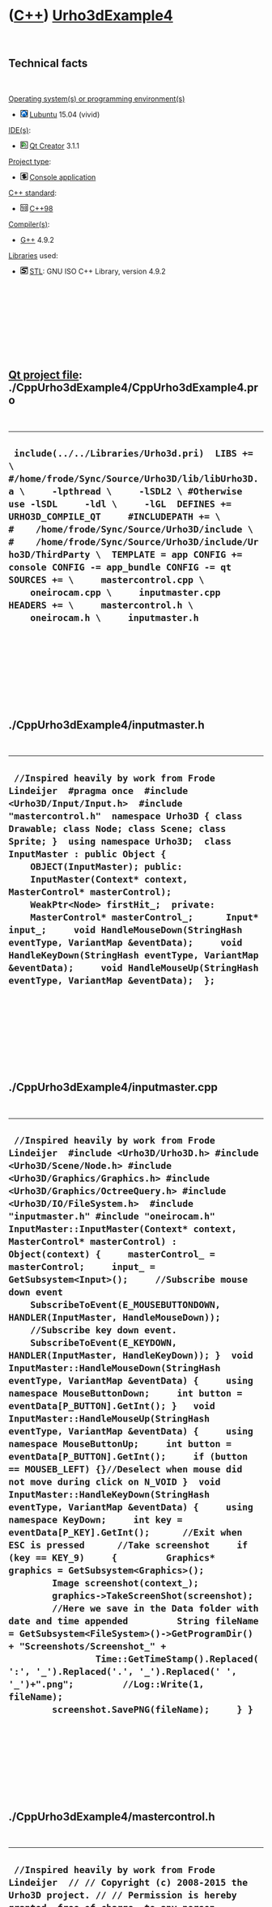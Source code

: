 
 

 

 

 

 

([C++](Cpp.md)) [Urho3dExample4](CppUrho3dExample4.md)
========================================================

 

Technical facts
---------------

 

[Operating system(s) or programming environment(s)](CppOs.md)

-   ![Lubuntu](PicLubuntu.png) [Lubuntu](CppLubuntu.md) 15.04 (vivid)

[IDE(s)](CppIde.md):

-   ![Qt Creator](PicQtCreator.png) [Qt Creator](CppQtCreator.md) 3.1.1

[Project type](CppQtProjectType.md):

-   ![console](PicConsole.png) [Console
    application](CppConsoleApplication.md)

[C++ standard](CppStandard.md):

-   ![C++98](PicCpp98.png) [C++98](Cpp98.md)

[Compiler(s)](CppCompiler.md):

-   [G++](CppGpp.md) 4.9.2

[Libraries](CppLibrary.md) used:

-   ![STL](PicStl.png) [STL](CppStl.md): GNU ISO C++ Library, version
    4.9.2

 

 

 

 

 

[Qt project file](CppQtProjectFile.md): ./CppUrho3dExample4/CppUrho3dExample4.pro
----------------------------------------------------------------------------------

 

  ----------------------------------------------------------------------------------------------------------------------------------------------------------------------------------------------------------------------------------------------------------------------------------------------------------------------------------------------------------------------------------------------------------------------------------------------------------------------------------------------------------------------------------------------------------------------------
  ` include(../../Libraries/Urho3d.pri)  LIBS += \      #/home/frode/Sync/Source/Urho3D/lib/libUrho3D.a \     -lpthread \     -lSDL2 \ #Otherwise use -lSDL     -ldl \     -lGL  DEFINES += URHO3D_COMPILE_QT     #INCLUDEPATH += \ #    /home/frode/Sync/Source/Urho3D/include \ #    /home/frode/Sync/Source/Urho3D/include/Urho3D/ThirdParty \  TEMPLATE = app CONFIG += console CONFIG -= app_bundle CONFIG -= qt  SOURCES += \     mastercontrol.cpp \     oneirocam.cpp \     inputmaster.cpp  HEADERS += \     mastercontrol.h \     oneirocam.h \     inputmaster.h`
  ----------------------------------------------------------------------------------------------------------------------------------------------------------------------------------------------------------------------------------------------------------------------------------------------------------------------------------------------------------------------------------------------------------------------------------------------------------------------------------------------------------------------------------------------------------------------------

 

 

 

 

 

./CppUrho3dExample4/inputmaster.h
---------------------------------

 

  -----------------------------------------------------------------------------------------------------------------------------------------------------------------------------------------------------------------------------------------------------------------------------------------------------------------------------------------------------------------------------------------------------------------------------------------------------------------------------------------------------------------------------------------------------------------------------------------------------------------------------------------------------------------------------------------------
  ` //Inspired heavily by work from Frode Lindeijer  #pragma once  #include <Urho3D/Input/Input.h>  #include "mastercontrol.h"  namespace Urho3D { class Drawable; class Node; class Scene; class Sprite; }  using namespace Urho3D;  class InputMaster : public Object {     OBJECT(InputMaster); public:     InputMaster(Context* context, MasterControl* masterControl);     WeakPtr<Node> firstHit_;  private:     MasterControl* masterControl_;      Input* input_;     void HandleMouseDown(StringHash eventType, VariantMap &eventData);     void HandleKeyDown(StringHash eventType, VariantMap &eventData);     void HandleMouseUp(StringHash eventType, VariantMap &eventData);  };`
  -----------------------------------------------------------------------------------------------------------------------------------------------------------------------------------------------------------------------------------------------------------------------------------------------------------------------------------------------------------------------------------------------------------------------------------------------------------------------------------------------------------------------------------------------------------------------------------------------------------------------------------------------------------------------------------------------

 

 

 

 

 

./CppUrho3dExample4/inputmaster.cpp
-----------------------------------

 

  ---------------------------------------------------------------------------------------------------------------------------------------------------------------------------------------------------------------------------------------------------------------------------------------------------------------------------------------------------------------------------------------------------------------------------------------------------------------------------------------------------------------------------------------------------------------------------------------------------------------------------------------------------------------------------------------------------------------------------------------------------------------------------------------------------------------------------------------------------------------------------------------------------------------------------------------------------------------------------------------------------------------------------------------------------------------------------------------------------------------------------------------------------------------------------------------------------------------------------------------------------------------------------------------------------------------------------------------------------------------------------------------------------------------------------------------------------------------------------------------------------------------------------------------------------------------------------------------------------------------------------------------------------------------------------------------------------------------------------------------------------------------------------------------------------------------------------------------------------------------------------
  ` //Inspired heavily by work from Frode Lindeijer  #include <Urho3D/Urho3D.h> #include <Urho3D/Scene/Node.h> #include <Urho3D/Graphics/Graphics.h> #include <Urho3D/Graphics/OctreeQuery.h> #include <Urho3D/IO/FileSystem.h>  #include "inputmaster.h" #include "oneirocam.h"  InputMaster::InputMaster(Context* context, MasterControl* masterControl) : Object(context) {     masterControl_ = masterControl;     input_ = GetSubsystem<Input>();     //Subscribe mouse down event     SubscribeToEvent(E_MOUSEBUTTONDOWN, HANDLER(InputMaster, HandleMouseDown));     //Subscribe key down event.     SubscribeToEvent(E_KEYDOWN, HANDLER(InputMaster, HandleKeyDown)); }  void InputMaster::HandleMouseDown(StringHash eventType, VariantMap &eventData) {     using namespace MouseButtonDown;     int button = eventData[P_BUTTON].GetInt(); }   void InputMaster::HandleMouseUp(StringHash eventType, VariantMap &eventData) {     using namespace MouseButtonUp;     int button = eventData[P_BUTTON].GetInt();     if (button == MOUSEB_LEFT) {}//Deselect when mouse did not move during click on N_VOID }  void InputMaster::HandleKeyDown(StringHash eventType, VariantMap &eventData) {     using namespace KeyDown;     int key = eventData[P_KEY].GetInt();      //Exit when ESC is pressed      //Take screenshot     if (key == KEY_9)     {         Graphics* graphics = GetSubsystem<Graphics>();         Image screenshot(context_);         graphics->TakeScreenShot(screenshot);         //Here we save in the Data folder with date and time appended         String fileName = GetSubsystem<FileSystem>()->GetProgramDir() + "Screenshots/Screenshot_" +                 Time::GetTimeStamp().Replaced(':', '_').Replaced('.', '_').Replaced(' ', '_')+".png";         //Log::Write(1, fileName);         screenshot.SavePNG(fileName);     } }`
  ---------------------------------------------------------------------------------------------------------------------------------------------------------------------------------------------------------------------------------------------------------------------------------------------------------------------------------------------------------------------------------------------------------------------------------------------------------------------------------------------------------------------------------------------------------------------------------------------------------------------------------------------------------------------------------------------------------------------------------------------------------------------------------------------------------------------------------------------------------------------------------------------------------------------------------------------------------------------------------------------------------------------------------------------------------------------------------------------------------------------------------------------------------------------------------------------------------------------------------------------------------------------------------------------------------------------------------------------------------------------------------------------------------------------------------------------------------------------------------------------------------------------------------------------------------------------------------------------------------------------------------------------------------------------------------------------------------------------------------------------------------------------------------------------------------------------------------------------------------------------------

 

 

 

 

 

./CppUrho3dExample4/mastercontrol.h
-----------------------------------

 

  --------------------------------------------------------------------------------------------------------------------------------------------------------------------------------------------------------------------------------------------------------------------------------------------------------------------------------------------------------------------------------------------------------------------------------------------------------------------------------------------------------------------------------------------------------------------------------------------------------------------------------------------------------------------------------------------------------------------------------------------------------------------------------------------------------------------------------------------------------------------------------------------------------------------------------------------------------------------------------------------------------------------------------------------------------------------------------------------------------------------------------------------------------------------------------------------------------------------------------------------------------------------------------------------------------------------------------------------------------------------------------------------------------------------------------------------------------------------------------------------------------------------------------------------------------------------------------------------------------------------------------------------------------------------------------------------------------------------------------------------------------------------------------------------------------------------------------------------------------------------------------------------------------------------------------------------------------------------------------------------------------------------------------------------------------------------------------------------------------------------------------------------------------------------------------------------------------------------------------------------------------------------------------------------------------------------------------------------------------------------------------------------------------------------------------------------------------------------------------------------------------------------------------------------------------------------------------------------------------------------------------------------------------------------------------------------------------------------------------------------------------------------------------------------------------------------------------------------------------------------------------------------------------------------------------------------------------------------------------------------------------------------------------------------------------------------------------------------------------------------------------------------------------------------------------------------------------------------------------------------------------------------------------------------------------------------------------------------------------------------------------------------------------------------------------------------------------------------------------------------------------------------------------------------------------------------------------------------------------------------------------------------------------------------------------------------------------------------------------------------------------------------------------------------------------------------------------------------------------------------------------------------------------------------------------------------------------------------------------------------------------------------------------------------------------------------------------------------------------------------------------------------------------------------
  ` //Inspired heavily by work from Frode Lindeijer  // // Copyright (c) 2008-2015 the Urho3D project. // // Permission is hereby granted, free of charge, to any person obtaining a copy // of this software and associated documentation files (the "Software"), to deal // in the Software without restriction, including without limitation the rights // to use, copy, modify, merge, publish, distribute, sublicense, and/or sell // copies of the Software, and to permit persons to whom the Software is // furnished to do so, subject to the following conditions: // // The above copyright notice and this permission notice shall be included in // all copies or substantial portions of the Software. // // THE SOFTWARE IS PROVIDED "AS IS", WITHOUT WARRANTY OF ANY KIND, EXPRESS OR // IMPLIED, INCLUDING BUT NOT LIMITED TO THE WARRANTIES OF MERCHANTABILITY, // FITNESS FOR A PARTICULAR PURPOSE AND NONINFRINGEMENT. IN NO EVENT SHALL THE // AUTHORS OR COPYRIGHT HOLDERS BE LIABLE FOR ANY CLAIM, DAMAGES OR OTHER // LIABILITY, WHETHER IN AN ACTION OF CONTRACT, TORT OR OTHERWISE, ARISING FROM, // OUT OF OR IN CONNECTION WITH THE SOFTWARE OR THE USE OR OTHER DEALINGS IN // THE SOFTWARE. //  #pragma once  #include <Urho3D/Urho3D.h> #include <Urho3D/Container/HashMap.h> #include <Urho3D/Engine/Application.h> #include <Urho3D/Graphics/Viewport.h> #include <Urho3D/Graphics/Renderer.h> #include <Urho3D/UI/UI.h> //#include <Urho3D/Physics/RigidBody.h>  namespace Urho3D { class Drawable; class Node; class Scene; class Sprite; }  using namespace Urho3D;  class OneiroCam; class InputMaster;  typedef struct GameWorld {     SharedPtr<OneiroCam> camera;     SharedPtr<Scene> scene;     SharedPtr<Node> backgroundNode;     SharedPtr<Node> voidNode;     struct {         SharedPtr<Node> sceneCursor;         SharedPtr<Cursor> uiCursor;         PODVector<RayQueryResult> hitResults;     } cursor; } GameWorld;  typedef struct HitInfo {     Vector3 position_;     Vector3 hitNormal_;     Node* hitNode_;     Drawable* drawable_; } HitInfo;  namespace { StringHash const N_VOID = StringHash("Void"); StringHash const N_CURSOR = StringHash("Cursor"); StringHash const N_TILEPART = StringHash("TilePart"); StringHash const N_SLOT = StringHash("Slot"); }  class MasterControl : public Application {     /// Enable type information.     OBJECT(MasterControl);     friend class InputMaster; public:     /// Constructor.     MasterControl(Context* context);     GameWorld world;     SharedPtr<ResourceCache> cache_;     SharedPtr<Graphics> graphics_;       /// Setup before engine initialization. Modifies the engine paramaters.     virtual void Setup();     /// Setup after engine initialization.     virtual void Start();     /// Cleanup after the main loop. Called by Application.     virtual void Stop();     void Exit(); private:     SharedPtr<UI> ui_;     SharedPtr<Renderer> renderer_;     SharedPtr<XMLFile> defaultStyle_;      /// Set custom window title and icon     void SetWindowTitleAndIcon();     /// Create console and debug HUD     void CreateConsoleAndDebugHud();      /// Construct the scene content.     void CreateScene();     /// Construct user interface elements.     void CreateUI();     /// Subscribe to application-wide logic update and post-render update events.     void SubscribeToEvents();      /// Handle scene update event to control camera's pitch and yaw.     void HandleSceneUpdate(StringHash eventType, VariantMap& eventData);     /// Handle the logic update event.     void HandleUpdate(StringHash eventType, VariantMap& eventData);     /// Handle the post-render update event.     void HandlePostRenderUpdate(StringHash eventType, VariantMap& eventData);      /// Create a mushroom object at position.     void CreatePlatform(const Vector3 pos);     void UpdateCursor(double timeStep);     /// Utility function to raycast to the cursor position. Return true if hit.     bool CursorRayCast(double maxDistance, PODVector<RayQueryResult> &hitResults);      /// Pause flag     bool paused_; };`
  --------------------------------------------------------------------------------------------------------------------------------------------------------------------------------------------------------------------------------------------------------------------------------------------------------------------------------------------------------------------------------------------------------------------------------------------------------------------------------------------------------------------------------------------------------------------------------------------------------------------------------------------------------------------------------------------------------------------------------------------------------------------------------------------------------------------------------------------------------------------------------------------------------------------------------------------------------------------------------------------------------------------------------------------------------------------------------------------------------------------------------------------------------------------------------------------------------------------------------------------------------------------------------------------------------------------------------------------------------------------------------------------------------------------------------------------------------------------------------------------------------------------------------------------------------------------------------------------------------------------------------------------------------------------------------------------------------------------------------------------------------------------------------------------------------------------------------------------------------------------------------------------------------------------------------------------------------------------------------------------------------------------------------------------------------------------------------------------------------------------------------------------------------------------------------------------------------------------------------------------------------------------------------------------------------------------------------------------------------------------------------------------------------------------------------------------------------------------------------------------------------------------------------------------------------------------------------------------------------------------------------------------------------------------------------------------------------------------------------------------------------------------------------------------------------------------------------------------------------------------------------------------------------------------------------------------------------------------------------------------------------------------------------------------------------------------------------------------------------------------------------------------------------------------------------------------------------------------------------------------------------------------------------------------------------------------------------------------------------------------------------------------------------------------------------------------------------------------------------------------------------------------------------------------------------------------------------------------------------------------------------------------------------------------------------------------------------------------------------------------------------------------------------------------------------------------------------------------------------------------------------------------------------------------------------------------------------------------------------------------------------------------------------------------------------------------------------------------------------------------------------------------------------------------

 

 

 

 

 

./CppUrho3dExample4/mastercontrol.cpp
-------------------------------------

 

  -----------------------------------------------------------------------------------------------------------------------------------------------------------------------------------------------------------------------------------------------------------------------------------------------------------------------------------------------------------------------------------------------------------------------------------------------------------------------------------------------------------------------------------------------------------------------------------------------------------------------------------------------------------------------------------------------------------------------------------------------------------------------------------------------------------------------------------------------------------------------------------------------------------------------------------------------------------------------------------------------------------------------------------------------------------------------------------------------------------------------------------------------------------------------------------------------------------------------------------------------------------------------------------------------------------------------------------------------------------------------------------------------------------------------------------------------------------------------------------------------------------------------------------------------------------------------------------------------------------------------------------------------------------------------------------------------------------------------------------------------------------------------------------------------------------------------------------------------------------------------------------------------------------------------------------------------------------------------------------------------------------------------------------------------------------------------------------------------------------------------------------------------------------------------------------------------------------------------------------------------------------------------------------------------------------------------------------------------------------------------------------------------------------------------------------------------------------------------------------------------------------------------------------------------------------------------------------------------------------------------------------------------------------------------------------------------------------------------------------------------------------------------------------------------------------------------------------------------------------------------------------------------------------------------------------------------------------------------------------------------------------------------------------------------------------------------------------------------------------------------------------------------------------------------------------------------------------------------------------------------------------------------------------------------------------------------------------------------------------------------------------------------------------------------------------------------------------------------------------------------------------------------------------------------------------------------------------------------------------------------------------------------------------------------------------------------------------------------------------------------------------------------------------------------------------------------------------------------------------------------------------------------------------------------------------------------------------------------------------------------------------------------------------------------------------------------------------------------------------------------------------------------------------------------------------------------------------------------------------------------------------------------------------------------------------------------------------------------------------------------------------------------------------------------------------------------------------------------------------------------------------------------------------------------------------------------------------------------------------------------------------------------------------------------------------------------------------------------------------------------------------------------------------------------------------------------------------------------------------------------------------------------------------------------------------------------------------------------------------------------------------------------------------------------------------------------------------------------------------------------------------------------------------------------------------------------------------------------------------------------------------------------------------------------------------------------------------------------------------------------------------------------------------------------------------------------------------------------------------------------------------------------------------------------------------------------------------------------------------------------------------------------------------------------------------------------------------------------------------------------------------------------------------------------------------------------------------------------------------------------------------------------------------------------------------------------------------------------------------------------------------------------------------------------------------------------------------------------------------------------------------------------------------------------------------------------------------------------------------------------------------------------------------------------------------------------------------------------------------------------------------------------------------------------------------------------------------------------------------------------------------------------------------------------------------------------------------------------------------------------------------------------------------------------------------------------------------------------------------------------------------------------------------------------------------------------------------------------------------------------------------------------------------------------------------------------------------------------------------------------------------------------------------------------------------------------------------------------------------------------------------------------------------------------------------------------------------------------------------------------------------------------------------------------------------------------------------------------------------------------------------------------------------------------------------------------------------------------------------------------------------------------------------------------------------------------------------------------------------------------------------------------------------------------------------------------------------------------------------------------------------------------------------------------------------------------------------------------------------------------------------------------------------------------------------------------------------------------------------------------------------------------------------------------------------------------------------------------------------------------------------------------------------------------------------------------------------------------------------------------------------------------------------------------------------------------------------------------------------------------------------------------------------------------------------------------------------------------------------------------------------------------------------------------------------------------------------------------------------------------------------------------------------------------------------------------------------------------------------------------------------------------------------------------------------------------------------------------------------------------------------------------------------------------------------------------------------------------------------------------------------------------------------------------------------------------------------------------------------------------------------------------------------------------------------------------------------------------------------------------------------------------------------------------------------------------------------------------------------------------------------------------------------------------------------------------------------------------------------------------------------------------------------------------------------------------------------------------------------------------------------------------------------------------------------------------------------------------------------------------------------------------------------------------------------------------------------------------------------------------------------------------------------------------------------------------------------------------------------------------------------------------------------------------------------------------------------------------------------------------------------------------------------------------------------------------------------------------------------------------------------------------------------------------------------------------------------------------------------------------------------------------------------------------------------------------------------------------------------------------------------------------------------------------------------------------------------------------------------------------------------------------------------------------------------------------------------------------------------------------------------------------------------------------------------------------------------------------------------------------------------------------------------------------------------------------------------------------------------------------------------------------------------------------------------------------------------------------------------------------------------------------------------------------------------------------------------------------------------------------------------------------------------------------------------------------------------------------------------------------------------------------------------------------------------------------------------------------------------------------------------------------------------------------------------------------------------------------------------------------------------------------------------------------------------------------------------------------------------------------------------------------------------------------------------------------------------------------------------------------------------------------------------------------------------------------------------------------------------------------------------------------------------------------------------------------------------------------------------------------------------------------------------------------------------------------------------------------------------------------------------------------------------------------------------------------------------------------------------------------------------------------------------------------------------------------------------------------------------------------------------------------------------------------------------------------------------------------------------------------------------------------------------------
  ` //Inspired heavily by work from Frode Lindeijer  // // Copyright (c) 2008-2015 the Urho3D project. // // Permission is hereby granted, free of charge, to any person obtaining a copy // of this software and associated documentation files (the "Software"), to deal // in the Software without restriction, including without limitation the rights // to use, copy, modify, merge, publish, distribute, sublicense, and/or sell // copies of the Software, and to permit persons to whom the Software is // furnished to do so, subject to the following conditions: // // The above copyright notice and this permission notice shall be included in // all copies or substantial portions of the Software. // // THE SOFTWARE IS PROVIDED "AS IS", WITHOUT WARRANTY OF ANY KIND, EXPRESS OR // IMPLIED, INCLUDING BUT NOT LIMITED TO THE WARRANTIES OF MERCHANTABILITY, // FITNESS FOR A PARTICULAR PURPOSE AND NONINFRINGEMENT. IN NO EVENT SHALL THE // AUTHORS OR COPYRIGHT HOLDERS BE LIABLE FOR ANY CLAIM, DAMAGES OR OTHER // LIABILITY, WHETHER IN AN ACTION OF CONTRACT, TORT OR OTHERWISE, ARISING FROM, // OUT OF OR IN CONNECTION WITH THE SOFTWARE OR THE USE OR OTHER DEALINGS IN // THE SOFTWARE. //  #include <Urho3D/Urho3D.h> #include <Urho3D/Engine/Engine.h> #include <Urho3D/Engine/Console.h> #include <Urho3D/Graphics/Graphics.h> #include <Urho3D/Graphics/DebugRenderer.h> #include <Urho3D/Engine/DebugHud.h> #include <Urho3D/DebugNew.h> #include <Urho3D/UI/Text.h> #include <Urho3D/UI/Font.h> #include <Urho3D/Scene/Scene.h> #include <Urho3D/Physics/PhysicsWorld.h> #include <Urho3D/Physics/CollisionShape.h> #include <Urho3D/Graphics/Model.h> #include <Urho3D/Graphics/StaticModel.h> #include <Urho3D/Graphics/Light.h> #include <Urho3D/Graphics/Camera.h> #include <Urho3D/Graphics/Material.h> #include <Urho3D/Graphics/RenderPath.h> #include <Urho3D/IO/FileSystem.h> #include <Urho3D/Resource/ResourceCache.h> #include <Urho3D/Resource/XMLFile.h> #include <Urho3D/Resource/Resource.h> #include <Urho3D/Audio/Sound.h> #include <Urho3D/Audio/SoundSource.h>  #include <Urho3D/IO/Log.h> #include <Urho3D/Scene/SceneEvents.h> #include <Urho3D/Core/CoreEvents.h> #include <Urho3D/Graphics/Octree.h> #include <Urho3D/Graphics/OctreeQuery.h>  #include "mastercontrol.h" #include "oneirocam.h" #include "inputmaster.h"  DEFINE_APPLICATION_MAIN(MasterControl);  MasterControl::MasterControl(Context *context):     Application(context),     paused_(false) {   std::system("ln -s ../../Libraries/Urho3D/bin/Data");   std::system("ln -s ../../Libraries/Urho3D/bin/CoreData"); }   void MasterControl::Setup() {     // Modify engine startup parameters.     //Set custom window title and icon.     engineParameters_["WindowTitle"] = "TestVoxelWidget";     engineParameters_["LogName"] = GetSubsystem<FileSystem>()->GetAppPreferencesDir("urho3d", "logs")+"TestVoxelWidget.log";     engineParameters_["FullScreen"] = true;     engineParameters_["Headless"] = false;     engineParameters_["WindowWidth"] = 1980;     engineParameters_["WindowHeight"] = 1080; } void MasterControl::Start() {     new InputMaster(context_, this);     cache_ = GetSubsystem<ResourceCache>();     graphics_ = GetSubsystem<Graphics>();     renderer_ = GetSubsystem<Renderer>();      // Get default style     defaultStyle_ = cache_->GetResource<XMLFile>("UI/DefaultStyle.xml");     SetWindowTitleAndIcon();     //Create console and debug HUD.     CreateConsoleAndDebugHud();     //Create the scene content     CreateScene();     //Create the UI content     CreateUI();     //Hook up to the frame update and render post-update events     SubscribeToEvents();      //Sound* music = cache_->GetResource<Sound>("Resources/Music/Macroform_-_Compassion.ogg"); //Main menu     //Sound* music = cache_->GetResource<Sound>("Resources/Music/Macroform_-_Dreaming.ogg");     /*     Sound* music = cache_->GetResource<Sound>("Resources/Music/Macroform_-_Root.ogg"); //Battle     music->SetLooped(true);     Node* musicNode = world.scene->CreateChild("Music");     SoundSource* musicSource = musicNode->CreateComponent<SoundSource>();     musicSource->SetSoundType(SOUND_MUSIC);     musicSource->Play(music);     */ } void MasterControl::Stop() {     engine_->DumpResources(true); }  void MasterControl::SubscribeToEvents() {     //Subscribe scene update event.     SubscribeToEvent(E_SCENEUPDATE, HANDLER(MasterControl, HandleSceneUpdate));     //Subscribe HandleUpdate() function for processing update events     SubscribeToEvent(E_UPDATE, HANDLER(MasterControl, HandleUpdate));     //Subscribe scene update event.     SubscribeToEvent(E_SCENEUPDATE, HANDLER(MasterControl, HandleSceneUpdate)); }  void MasterControl::SetWindowTitleAndIcon() {     //Create console     Console* console = engine_->CreateConsole();     console->SetDefaultStyle(defaultStyle_);     console->GetBackground()->SetOpacity(0.0f);      //Create debug HUD     DebugHud* debugHud = engine_->CreateDebugHud();     debugHud->SetDefaultStyle(defaultStyle_); }  void MasterControl::CreateConsoleAndDebugHud() {     // Create console     Console* console = engine_->CreateConsole();     console->SetDefaultStyle(defaultStyle_);     console->GetBackground()->SetOpacity(0.8f);      // Create debug HUD.     DebugHud* debugHud = engine_->CreateDebugHud();     debugHud->SetDefaultStyle(defaultStyle_); }  void MasterControl::CreateUI() {     ResourceCache* cache = GetSubsystem<ResourceCache>();     UI* ui = GetSubsystem<UI>();      //Create a Cursor UI element because we want to be able to hide and show it at will. When hidden, the mouse cursor will control the camera     world.cursor.uiCursor = new Cursor(context_);     world.cursor.uiCursor->SetVisible(false);     ui->SetCursor(world.cursor.uiCursor);      //Set starting position of the cursor at the rendering window center     world.cursor.uiCursor->SetPosition(graphics_->GetWidth()/2, graphics_->GetHeight()/2);      //Construct new Text object, set string to display and font to use     Text* instructionText = ui->GetRoot()->CreateChild<Text>();     instructionText->SetText(                 "TestVoxelWidget"                 );     //instructionText->SetFont(cache->GetResource<Font>("Resources/Fonts/Riau.ttf"), 32);     //The text has multiple rows. Center them in relation to each other     instructionText->SetHorizontalAlignment(HA_CENTER);     instructionText->SetVerticalAlignment(VA_CENTER);     instructionText->SetPosition(0, ui->GetRoot()->GetHeight()/2.1); }  void MasterControl::CreateScene() {     world.scene = new Scene(context_);      //Create octree, use default volume (-1000, -1000, -1000) to (1000,1000,1000)     /*Octree* octree = */world.scene->CreateComponent<Octree>();     //octree->SetSize(BoundingBox(Vector3(-10000, -100, -10000), Vector3(10000, 1000, 10000)), 1024);     PhysicsWorld* physicsWorld = world.scene->CreateComponent<PhysicsWorld>();     physicsWorld->SetGravity(Vector3::ZERO);     world.scene->CreateComponent<DebugRenderer>();      //Create cursor     world.cursor.sceneCursor = world.scene->CreateChild("Cursor");     world.cursor.sceneCursor->SetPosition(Vector3(0.0f,0.0f,0.0f));     StaticModel* cursorObject = world.cursor.sceneCursor->CreateComponent<StaticModel>();     //cursorObject->SetModel(cache_->GetResource<Model>("Resources/Models/Cursor.mdl"));     //cursorObject->SetMaterial(cache_->GetResource<Material>("Resources/Materials/glow.xml"));      //Create an invisible plane for mouse raycasting     world.voidNode = world.scene->CreateChild("Void");     //Location is set in update since the plane moves with the camera.     world.voidNode->SetScale(Vector3(1000.0f, 1.0f, 1000.0f));     StaticModel* planeObject = world.voidNode->CreateComponent<StaticModel>();     //planeObject->SetModel(cache_->GetResource<Model>("Models/Plane.mdl"));     //planeObject->SetMaterial(cache_->GetResource<Material>("Resources/Materials/invisible.xml"));      //Create background     for (int i = -2; i <= 2; i++){         for (int j = -2; j <= 2; j++){             world.backgroundNode = world.scene->CreateChild("BackPlane");             world.backgroundNode->SetScale(Vector3(512.0f, 1.0f, 512.0f));             world.backgroundNode->SetPosition(Vector3(512.0f*i, -200.0f, 512.0f*j));             StaticModel* backgroundObject = world.backgroundNode->CreateComponent<StaticModel>();             backgroundObject->SetModel(cache_->GetResource<Model>("Models/Plane.mdl"));             //backgroundObject->SetMaterial(cache_->GetResource<Material>("Resources/Materials/dreamsky.xml"));         }     }     //Create a Zone component for ambient lighting & fog control     /*Node* zoneNode = world.scene_->CreateChild("Zone");     Zone* zone = zoneNode->CreateComponent<Zone>();     zone->SetBoundingBox(BoundingBox(Vector3(-1000.0f, -10.0f, -1000.0f),Vector3(1000.0f, 20.0f, 1000.0f)));     zone->SetAmbientColor(Color(0.15f, 0.15f, 0.15f));     zone->SetFogColor(Color(0.2f, 0.1f, 0.3f));     zone->SetFogStart(100.0f);     zone->SetFogEnd(110.0f);*/      //Create a directional light to the world. Enable cascaded shadows on it     Node* lightNode = world.scene->CreateChild("DirectionalLight");     lightNode->SetDirection(Vector3(0.0f, -1.0f, 0.0f));     Light* light = lightNode->CreateComponent<Light>();     light->SetLightType(LIGHT_DIRECTIONAL);     light->SetBrightness(1.0f);     light->SetColor(Color(1.0f, 0.8f, 0.7f));     light->SetCastShadows(true);     light->SetShadowBias(BiasParameters(0.00025f, 0.5f));      //Create a second directional light without shadows     Node* lightNode2 = world.scene->CreateChild("DirectionalLight");     lightNode2->SetDirection(Vector3(0.0f, 1.0f, 0.0f));     Light* light2 = lightNode2->CreateComponent<Light>();     light2->SetLightType(LIGHT_DIRECTIONAL);     light2->SetBrightness(0.25f);     light2->SetColor(Color(1.0f, 1.0f, 0.9f));     light2->SetCastShadows(true);     light2->SetShadowBias(BiasParameters(0.00025f, 0.5f));      //Set cascade splits at 10, 50, 200 world unitys, fade shadows at 80% of maximum shadow distance     light->SetShadowCascade(CascadeParameters(7.0f, 23.0f, 42.0f, 500.0f, 0.8f));      //Create camera     world.camera = new OneiroCam(context_, this); }  void MasterControl::HandleUpdate(StringHash eventType, VariantMap &eventData) {  }  void MasterControl::HandleSceneUpdate(StringHash eventType, VariantMap &eventData) {     using namespace Update;     double timeStep = eventData[P_TIMESTEP].GetFloat();     world.voidNode->SetPosition((2.0f*Vector3::DOWN) + (world.camera->GetWorldPosition()*Vector3(1.0f,0.0f,1.0f)));     UpdateCursor(timeStep); }  void MasterControl::UpdateCursor(double timeStep) {     world.cursor.sceneCursor->Rotate(Quaternion(0.0f,100.0f*timeStep,0.0f));     world.cursor.sceneCursor->SetScale((world.cursor.sceneCursor->GetWorldPosition() - world.camera->GetWorldPosition()).Length()*0.05f);     if (CursorRayCast(250.0f, world.cursor.hitResults))     {         for (int i = 0; i < world.cursor.hitResults.Size(); i++)         {             if (world.cursor.hitResults[i].node_->GetNameHash() == N_VOID)             {                 Vector3 camHitDifference = world.camera->translationNode_->GetWorldPosition() - world.cursor.hitResults[i].position_;                 camHitDifference /= world.camera->translationNode_->GetWorldPosition().y_ - world.voidNode->GetPosition().y_;                 camHitDifference *= world.camera->translationNode_->GetWorldPosition().y_;                 world.cursor.sceneCursor->SetWorldPosition(world.camera->translationNode_->GetWorldPosition()-camHitDifference);             }         }     } }  bool MasterControl::CursorRayCast(double maxDistance, PODVector<RayQueryResult> &hitResults) {     Ray cameraRay = world.camera->camera_->GetScreenRay(0.5f,0.5f);     RayOctreeQuery query(hitResults, cameraRay, RAY_TRIANGLE, maxDistance, DRAWABLE_GEOMETRY);     world.scene->GetComponent<Octree>()->Raycast(query);     if (hitResults.Size()) return true;     else return false; }  void MasterControl::Exit() {     engine_->Exit(); }  void MasterControl::HandlePostRenderUpdate(StringHash eventType, VariantMap &eventData) {     //world.scene->GetComponent<PhysicsWorld>()->DrawDebugGeometry(true); }`
  -----------------------------------------------------------------------------------------------------------------------------------------------------------------------------------------------------------------------------------------------------------------------------------------------------------------------------------------------------------------------------------------------------------------------------------------------------------------------------------------------------------------------------------------------------------------------------------------------------------------------------------------------------------------------------------------------------------------------------------------------------------------------------------------------------------------------------------------------------------------------------------------------------------------------------------------------------------------------------------------------------------------------------------------------------------------------------------------------------------------------------------------------------------------------------------------------------------------------------------------------------------------------------------------------------------------------------------------------------------------------------------------------------------------------------------------------------------------------------------------------------------------------------------------------------------------------------------------------------------------------------------------------------------------------------------------------------------------------------------------------------------------------------------------------------------------------------------------------------------------------------------------------------------------------------------------------------------------------------------------------------------------------------------------------------------------------------------------------------------------------------------------------------------------------------------------------------------------------------------------------------------------------------------------------------------------------------------------------------------------------------------------------------------------------------------------------------------------------------------------------------------------------------------------------------------------------------------------------------------------------------------------------------------------------------------------------------------------------------------------------------------------------------------------------------------------------------------------------------------------------------------------------------------------------------------------------------------------------------------------------------------------------------------------------------------------------------------------------------------------------------------------------------------------------------------------------------------------------------------------------------------------------------------------------------------------------------------------------------------------------------------------------------------------------------------------------------------------------------------------------------------------------------------------------------------------------------------------------------------------------------------------------------------------------------------------------------------------------------------------------------------------------------------------------------------------------------------------------------------------------------------------------------------------------------------------------------------------------------------------------------------------------------------------------------------------------------------------------------------------------------------------------------------------------------------------------------------------------------------------------------------------------------------------------------------------------------------------------------------------------------------------------------------------------------------------------------------------------------------------------------------------------------------------------------------------------------------------------------------------------------------------------------------------------------------------------------------------------------------------------------------------------------------------------------------------------------------------------------------------------------------------------------------------------------------------------------------------------------------------------------------------------------------------------------------------------------------------------------------------------------------------------------------------------------------------------------------------------------------------------------------------------------------------------------------------------------------------------------------------------------------------------------------------------------------------------------------------------------------------------------------------------------------------------------------------------------------------------------------------------------------------------------------------------------------------------------------------------------------------------------------------------------------------------------------------------------------------------------------------------------------------------------------------------------------------------------------------------------------------------------------------------------------------------------------------------------------------------------------------------------------------------------------------------------------------------------------------------------------------------------------------------------------------------------------------------------------------------------------------------------------------------------------------------------------------------------------------------------------------------------------------------------------------------------------------------------------------------------------------------------------------------------------------------------------------------------------------------------------------------------------------------------------------------------------------------------------------------------------------------------------------------------------------------------------------------------------------------------------------------------------------------------------------------------------------------------------------------------------------------------------------------------------------------------------------------------------------------------------------------------------------------------------------------------------------------------------------------------------------------------------------------------------------------------------------------------------------------------------------------------------------------------------------------------------------------------------------------------------------------------------------------------------------------------------------------------------------------------------------------------------------------------------------------------------------------------------------------------------------------------------------------------------------------------------------------------------------------------------------------------------------------------------------------------------------------------------------------------------------------------------------------------------------------------------------------------------------------------------------------------------------------------------------------------------------------------------------------------------------------------------------------------------------------------------------------------------------------------------------------------------------------------------------------------------------------------------------------------------------------------------------------------------------------------------------------------------------------------------------------------------------------------------------------------------------------------------------------------------------------------------------------------------------------------------------------------------------------------------------------------------------------------------------------------------------------------------------------------------------------------------------------------------------------------------------------------------------------------------------------------------------------------------------------------------------------------------------------------------------------------------------------------------------------------------------------------------------------------------------------------------------------------------------------------------------------------------------------------------------------------------------------------------------------------------------------------------------------------------------------------------------------------------------------------------------------------------------------------------------------------------------------------------------------------------------------------------------------------------------------------------------------------------------------------------------------------------------------------------------------------------------------------------------------------------------------------------------------------------------------------------------------------------------------------------------------------------------------------------------------------------------------------------------------------------------------------------------------------------------------------------------------------------------------------------------------------------------------------------------------------------------------------------------------------------------------------------------------------------------------------------------------------------------------------------------------------------------------------------------------------------------------------------------------------------------------------------------------------------------------------------------------------------------------------------------------------------------------------------------------------------------------------------------------------------------------------------------------------------------------------------------------------------------------------------------------------------------------------------------------------------------------------------------------------------------------------------------------------------------------------------------------------------------------------------------------------------------------------------------------------------------------------------------------------------------------------------------------------------------------------------------------------------------------------------------------------------------------------------------------------------------------------------------------------------------------------------------------------------------------------------------------------------------------------------------------------------------------------------------------------------------------------------------------------------------------------------------------------------------------------------------------------------------------------------------------------------------------------------------------------------------------------------------------------------------------------------------------------------------------------------------------------------------------------------------------------------------------------------------------------------------------------------------

 

 

 

 

 

./CppUrho3dExample4/oneirocam.h
-------------------------------

 

  -------------------------------------------------------------------------------------------------------------------------------------------------------------------------------------------------------------------------------------------------------------------------------------------------------------------------------------------------------------------------------------------------------------------------------------------------------------------------------------------------------------------------------------------------------------------------------------------------------------------------------------------------------------------------------------------------------------------------------------------------------------------------------------------------------------------------------------------------------------------------------------------------------------------------------------------------------------------------------------------------------------------------------------------------------------------------------------------------------------------------------------------------------------
  ` //Inspired heavily by work from Frode Lindeijer  #pragma once  #include "mastercontrol.h"  namespace Urho3D {   class Drawable;   class Node;   class Scene;   class Sprite;   class Viewport;   class RenderPath;   class RigidBody;   class Camera; }  using namespace Urho3D;  class OneiroCam : public Object {     OBJECT(OneiroCam);     friend class MasterControl;     friend class InputMaster; public:     OneiroCam(Context *context, MasterControl* masterControl);      virtual void Start();     virtual void Stop();      SharedPtr<Camera> camera_;     SharedPtr<Viewport> viewport_;     SharedPtr<RenderPath> effectRenderPath;      Vector3 GetWorldPosition();     Quaternion GetRotation(); private:     MasterControl* masterControl_;     void HandleSceneUpdate(StringHash eventType, VariantMap &eventData);     SharedPtr<Node> translationNode_;     SharedPtr<Node> rotationNode_;      SharedPtr<RigidBody> rigidBody_;     double yaw_ = 0.0;     double pitch_ = 0.0;     //double roll_ = 0.0;     double yawDelta_ = 0.0;     double pitchDelta_ = 0.0;     double forceMultiplier = 1.0;     void SetupViewport(); };`
  -------------------------------------------------------------------------------------------------------------------------------------------------------------------------------------------------------------------------------------------------------------------------------------------------------------------------------------------------------------------------------------------------------------------------------------------------------------------------------------------------------------------------------------------------------------------------------------------------------------------------------------------------------------------------------------------------------------------------------------------------------------------------------------------------------------------------------------------------------------------------------------------------------------------------------------------------------------------------------------------------------------------------------------------------------------------------------------------------------------------------------------------------------------

 

 

 

 

 

./CppUrho3dExample4/oneirocam.cpp
---------------------------------

 

  -------------------------------------------------------------------------------------------------------------------------------------------------------------------------------------------------------------------------------------------------------------------------------------------------------------------------------------------------------------------------------------------------------------------------------------------------------------------------------------------------------------------------------------------------------------------------------------------------------------------------------------------------------------------------------------------------------------------------------------------------------------------------------------------------------------------------------------------------------------------------------------------------------------------------------------------------------------------------------------------------------------------------------------------------------------------------------------------------------------------------------------------------------------------------------------------------------------------------------------------------------------------------------------------------------------------------------------------------------------------------------------------------------------------------------------------------------------------------------------------------------------------------------------------------------------------------------------------------------------------------------------------------------------------------------------------------------------------------------------------------------------------------------------------------------------------------------------------------------------------------------------------------------------------------------------------------------------------------------------------------------------------------------------------------------------------------------------------------------------------------------------------------------------------------------------------------------------------------------------------------------------------------------------------------------------------------------------------------------------------------------------------------------------------------------------------------------------------------------------------------------------------------------------------------------------------------------------------------------------------------------------------------------------------------------------------------------------------------------------------------------------------------------------------------------------------------------------------------------------------------------------------------------------------------------------------------------------------------------------------------------------------------------------------------------------------------------------------------------------------------------------------------------------------------------------------------------------------------------------------------------------------------------------------------------------------------------------------------------------------------------------------------------------------------------------------------------------------------------------------------------------------------------------------------------------------------------------------------------------------------------------------------------------------------------------------------------------------------------------------------------------------------------------------------------------------------------------------------------------------------------------------------------------------------------------------------------------------------------------------------------------------------------------------------------------------------------------------------------------------------------------------------------------------------------------------------------------------------------------------------------------------------------------------------------------------------------------------------------------------------------------------------------------------------------------------------------------------------------------------------------------------------------------------------------------------------------------------------------------------------------------------------------------------------------------------------------------------------------------------------------------------------------------------------------------------------------------------------------------------------------------------------------------------------------------------------------------------------------------------------------------------------------------------------------------------------------------------------------------------------------------------------------------------------------------------------------------------------------------------------------------------------------------------------------------------------------------------------------------------------------------------------------------------------------------------------------------------------------------------------------------------------------------------------------------------------------------------------------------------------------------------------------------------------------------------------------------------------------------------------------
  ` //Inspired heavily by work from Frode Lindeijer  #include <Urho3D/Urho3D.h> #include <Urho3D/Core/CoreEvents.h> #include <Urho3D/Scene/SceneEvents.h> #include <Urho3D/Graphics/Camera.h> #include <Urho3D/Graphics/Viewport.h> #include <Urho3D/Graphics/RenderPath.h> #include <Urho3D/Graphics/Light.h> #include <Urho3D/Physics/CollisionShape.h> #include <Urho3D/Physics/RigidBody.h> #include <Urho3D/Scene/Scene.h> #include <Urho3D/Resource/ResourceCache.h> #include <Urho3D/Resource/XMLFile.h> #include <Urho3D/Math/MathDefs.h> #include <Urho3D/Input/Input.h>  #include "oneirocam.h"   Vector3 Scale(const Vector3& lhs, const Vector3& rhs) {   return Vector3(     lhs.x_ * rhs.x_,     lhs.y_ * rhs.y_,     lhs.z_ * rhs.z_   ); }   OneiroCam::OneiroCam(Context *context, MasterControl *masterControl):     Object(context) {     masterControl_ = masterControl;     SubscribeToEvent(E_SCENEUPDATE, HANDLER(OneiroCam, HandleSceneUpdate));      //Create the camera. Limit far clip distance to match the fog     translationNode_ = masterControl_->world.scene->CreateChild("CamTrans");     rotationNode_ = translationNode_->CreateChild("CamRot");     camera_ = rotationNode_->CreateComponent<Camera>();     camera_->SetFarClip(1024.0f);     //Set an initial position for the camera scene node above the origin     translationNode_->SetPosition(Vector3(0.0f, 3.0f, 0.0f));     rotationNode_->SetRotation(Quaternion(0.0f, 90.0f, 0.0f));     rigidBody_ = translationNode_->CreateComponent<RigidBody>();     rigidBody_->SetAngularDamping(10.0f);     CollisionShape* collisionShape = translationNode_->CreateComponent<CollisionShape>();     collisionShape->SetSphere(0.1f);     rigidBody_->SetMass(1.0f);      Node* lightNode = translationNode_->CreateChild("DirectionalLight");     lightNode->SetDirection(Vector3(0.0f, -1.0f, 0.0f));     Light* light = lightNode->CreateComponent<Light>();     light->SetLightType(LIGHT_POINT);     light->SetBrightness(0.5f);     light->SetColor(Color(0.7f, 0.9f, 0.6f));     light->SetCastShadows(false);      SetupViewport(); }    void OneiroCam::Start() { }  void OneiroCam::Stop() { }  void OneiroCam::SetupViewport() {     ResourceCache* cache = GetSubsystem<ResourceCache>();     Renderer* renderer = GetSubsystem<Renderer>();      //Set up a viewport to the Renderer subsystem so that the 3D scene can be seen     SharedPtr<Viewport> viewport(new Viewport(context_, masterControl_->world.scene, camera_));     viewport_ = viewport;      //Add anti-asliasing     /*effectRenderPath = viewport_->GetRenderPath()->Clone();     effectRenderPath->Append(cache->GetResource<XMLFile>("PostProcess/FXAA3.xml"));     effectRenderPath->SetEnabled("FXAA3", true);*/      viewport_->SetRenderPath(effectRenderPath);     renderer->SetViewport(0, viewport); }  Vector3 OneiroCam::GetWorldPosition() {     return translationNode_->GetWorldPosition(); }  Quaternion OneiroCam::GetRotation() {     return rotationNode_->GetRotation(); }  void OneiroCam::HandleSceneUpdate(StringHash eventType, VariantMap &eventData) {     using namespace Update;      //Take the frame time step, which is stored as a double     double timeStep = eventData[P_TIMESTEP].GetFloat();     //Movement speed as world units per second     const double MOVE_SPEED = 2000.0;     //Mouse sensitivity as degrees per pixel     const double MOUSE_SENSITIVITY = 0.1;      //Use this frame's mouse motion to adjust camera node yaw and pitch. Clamp the pitch between -90 and 90 degrees. Only move the camera when the cursor is hidden.     Input* input = GetSubsystem<Input>();     IntVector2 mouseMove = input->GetMouseMove();     yawDelta_ = 0.5*(yawDelta_ + MOUSE_SENSITIVITY * mouseMove.x_);     pitchDelta_ = 0.5*(pitchDelta_ + MOUSE_SENSITIVITY * mouseMove.y_);     yaw_ += yawDelta_;     pitch_ += pitchDelta_;     pitch_ = Clamp(pitch_, -89.0, 89.0);     //Construct new orientation for the camera scene node from yaw and pitch. Roll is fixed to zero     translationNode_->SetRotation(Quaternion(0.0f, 0.0f, 0.0f));     rotationNode_->SetRotation(Quaternion(pitch_, yaw_, 0.0f));      //Read WASD keys and move the camera scene node to the corresponding direction if they are pressed     Vector3 camForce = Vector3::ZERO;     if (input->GetKeyDown('W')) camForce += Scale(rotationNode_->GetDirection(), Vector3(1.0f,0.0f,1.0f) ).Normalized();     if (input->GetKeyDown('S')) camForce += Scale(rotationNode_->GetDirection(), Vector3(-1.0f,0.0f,-1.0f) ).Normalized();     if (input->GetKeyDown('D')) camForce += Scale(rotationNode_->GetRight(), Vector3(1.0f,0.0f,1.0f) ).Normalized();     if (input->GetKeyDown('A')) camForce += Scale(rotationNode_->GetRight(), Vector3(-1.0f,0.0f,-1.0f) ).Normalized();     if (input->GetKeyDown('E')) camForce += Vector3::UP;     if (input->GetKeyDown('Q') && translationNode_->GetPosition().y_ > 1.0f) camForce += Vector3::DOWN;     camForce = camForce.Normalized() * MOVE_SPEED * timeStep;      if ( forceMultiplier < 8.0 && (input->GetKeyDown(KEY_LSHIFT)||input->GetKeyDown(KEY_RSHIFT)) ){         forceMultiplier += 0.23;     } else forceMultiplier = pow(forceMultiplier, 0.75);     rigidBody_->ApplyForce( (forceMultiplier * camForce) - (2.3f * rigidBody_->GetLinearVelocity()) );      if (translationNode_->GetPosition().y_ < 1.0f)     {         translationNode_->SetPosition(Vector3(translationNode_->GetPosition().x_, 1.0f, translationNode_->GetPosition().z_));         rigidBody_->SetLinearVelocity(Vector3(rigidBody_->GetLinearVelocity().x_, 0.0f, rigidBody_->GetLinearVelocity().z_));     } }`
  -------------------------------------------------------------------------------------------------------------------------------------------------------------------------------------------------------------------------------------------------------------------------------------------------------------------------------------------------------------------------------------------------------------------------------------------------------------------------------------------------------------------------------------------------------------------------------------------------------------------------------------------------------------------------------------------------------------------------------------------------------------------------------------------------------------------------------------------------------------------------------------------------------------------------------------------------------------------------------------------------------------------------------------------------------------------------------------------------------------------------------------------------------------------------------------------------------------------------------------------------------------------------------------------------------------------------------------------------------------------------------------------------------------------------------------------------------------------------------------------------------------------------------------------------------------------------------------------------------------------------------------------------------------------------------------------------------------------------------------------------------------------------------------------------------------------------------------------------------------------------------------------------------------------------------------------------------------------------------------------------------------------------------------------------------------------------------------------------------------------------------------------------------------------------------------------------------------------------------------------------------------------------------------------------------------------------------------------------------------------------------------------------------------------------------------------------------------------------------------------------------------------------------------------------------------------------------------------------------------------------------------------------------------------------------------------------------------------------------------------------------------------------------------------------------------------------------------------------------------------------------------------------------------------------------------------------------------------------------------------------------------------------------------------------------------------------------------------------------------------------------------------------------------------------------------------------------------------------------------------------------------------------------------------------------------------------------------------------------------------------------------------------------------------------------------------------------------------------------------------------------------------------------------------------------------------------------------------------------------------------------------------------------------------------------------------------------------------------------------------------------------------------------------------------------------------------------------------------------------------------------------------------------------------------------------------------------------------------------------------------------------------------------------------------------------------------------------------------------------------------------------------------------------------------------------------------------------------------------------------------------------------------------------------------------------------------------------------------------------------------------------------------------------------------------------------------------------------------------------------------------------------------------------------------------------------------------------------------------------------------------------------------------------------------------------------------------------------------------------------------------------------------------------------------------------------------------------------------------------------------------------------------------------------------------------------------------------------------------------------------------------------------------------------------------------------------------------------------------------------------------------------------------------------------------------------------------------------------------------------------------------------------------------------------------------------------------------------------------------------------------------------------------------------------------------------------------------------------------------------------------------------------------------------------------------------------------------------------------------------------------------------------------------------------------------------------------------------------------------------------------

 

 

 

 

 

 

